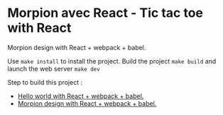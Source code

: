 # Morpion avec React - Tic tac toe with React

Morpion design with React + webpack + babel.

Use `make install` to install the project.
Build the project `make build` and launch the web server `make dev`


Step to build this project :

- [Hello world with React + webpack + babel.](https://github.com/zyhou/morpion-react/releases/tag/1.0)
- [Morpion design with React + webpack + babel.](https://github.com/zyhou/morpion-react/releases/tag/2.0)
